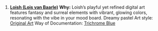 1. **[Loish (Lois van Baarle)](https://loish.net/portfolio/original-art/)**
		**Why:** Loish’s playful yet refined digital art features fantasy and surreal elements with vibrant, glowing colors, resonating with the vibe in your mood board.
			Dreamy pastel Art style: [Original Art](https://loish.net/portfolio/original-art/)
			Way of Documentation: [Trichrome Blue](https://loish.net/project/trichrome/)